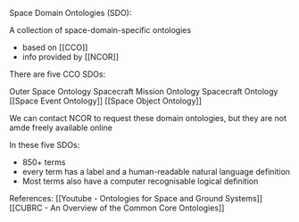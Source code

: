 Space Domain Ontologies (SDO):

A collection of space-domain-specific ontologies
 - based on [[CCO]]
 - info provided by [[NCOR]]


There are five CCO SDOs:

Outer Space Ontology
Spacecraft Mission Ontology
Spacecraft Ontology
[[Space Event Ontology]]
[[Space Object Ontology]]

We can contact NCOR to request these domain ontologies, but they are not amde freely available online

In these five SDOs:
 - 850+ terms
 - every term has a label and a human-readable natural language definition
 - Most terms also have a computer recognisable logical definition


References:
[[Youtube - Ontologies for Space and Ground Systems]]
[[CUBRC - An Overview of the Common Core Ontologies]]
